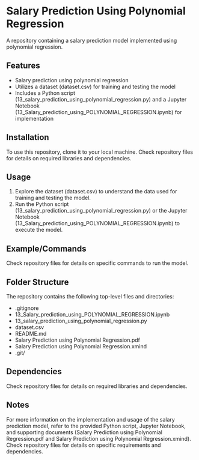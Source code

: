 # Salary Prediction Using Polynomial Regression
A repository containing a salary prediction model implemented using polynomial regression.

## Features
* Salary prediction using polynomial regression
* Utilizes a dataset (dataset.csv) for training and testing the model
* Includes a Python script (13_salary_prediction_using_polynomial_regression.py) and a Jupyter Notebook (13_Salary_prediction_using_POLYNOMIAL_REGRESSION.ipynb) for implementation

## Installation
To use this repository, clone it to your local machine. Check repository files for details on required libraries and dependencies.

## Usage
1. Explore the dataset (dataset.csv) to understand the data used for training and testing the model.
2. Run the Python script (13_salary_prediction_using_polynomial_regression.py) or the Jupyter Notebook (13_Salary_prediction_using_POLYNOMIAL_REGRESSION.ipynb) to execute the model.

## Example/Commands
Check repository files for details on specific commands to run the model.

## Folder Structure
The repository contains the following top-level files and directories:
* .gitignore
* 13_Salary_prediction_using_POLYNOMIAL_REGRESSION.ipynb
* 13_salary_prediction_using_polynomial_regression.py
* dataset.csv
* README.md
* Salary Prediction using Polynomial Regression.pdf
* Salary Prediction using Polynomial Regression.xmind
* .git/

## Dependencies
Check repository files for details on required libraries and dependencies.

## Notes
For more information on the implementation and usage of the salary prediction model, refer to the provided Python script, Jupyter Notebook, and supporting documents (Salary Prediction using Polynomial Regression.pdf and Salary Prediction using Polynomial Regression.xmind). Check repository files for details on specific requirements and dependencies.